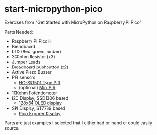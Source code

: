 # start-micropython-pico
Exercises from "Get Started with MicroPython on Raspberry Pi Pico"

Parts Needed:

- Raspberry Pi Pico H
- Breadbaord
- LED (Red, green, amber)
- 330ohm Resistor (x3)
- Jumper Leads
- Breadboard pushbutton (x2)
- Active Piezo Buzzer
- PIR sensors
  - [HC-SR1501 Type PIR][pihutlarge] 
  - (optional) [Mini PIR][pihutmini] 
- 10Kohm Potentiometer
- I2C Display, SSD1306 based
  - [128x64 OLED display][pihuti2c]
- SPI Display, ST7789 based
  - [Pico Exporer Display][pimoronispi]
 
Parts are just examples I selected that I either had on hand or could easily source.
  
[pihutlarge]: https://thepihut.com/products/pir-motion-sensor-module?variant=758602485
[pihutmini]: https://thepihut.com/products/breadboard-friendly-mini-pir-motion-sensor-with-3-pin-header?variant=39749999788227
[pihuti2c]: https://thepihut.com/products/0-96-oled-display-module-128x64?variant=42810024820931
[pimoronispi]: https://shop.pimoroni.com/products/pico-explorer-base?variant=32369514315859
